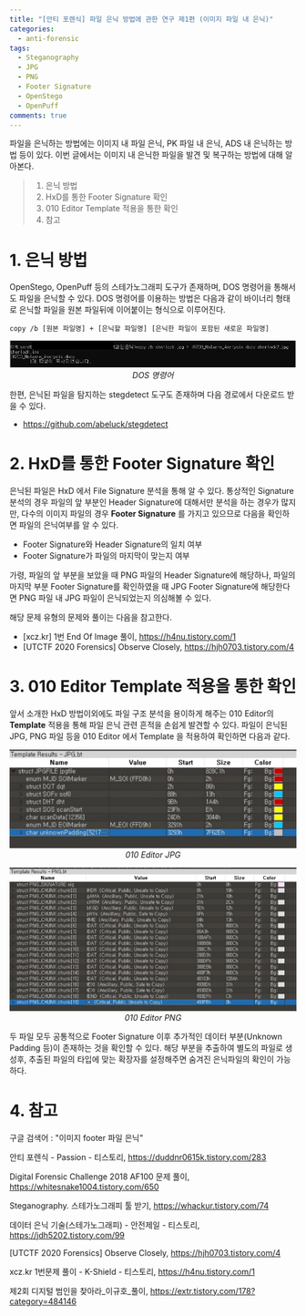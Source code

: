 ```yaml
---
title: "[안티 포렌식] 파일 은닉 방법에 관한 연구 제1편 (이미지 파일 내 은닉)"
categories:
  - anti-forensic
tags:
  - Steganography
  - JPG
  - PNG
  - Footer Signature
  - OpenStego
  - OpenPuff
comments: true
---
```


파일을 은닉하는 방법에는 이미지 내 파일 은닉, PK 파일 내 은닉, ADS 내 은닉하는 방법 등이 있다.
이번 글에서는 이미지 내 은닉한 파일을 발견 및 복구하는 방법에 대해 알아본다.

> 1. 은닉 방법
> 2. HxD를 통한 Footer Signature 확인
> 3. 010 Editor Template 적용을 통한 확인
> 4. 참고

# 1. 은닉 방법

OpenStego, OpenPuff 등의 스테가노그래피 도구가 존재하며, DOS 명령어을 통해서도 파일을 은닉할 수 있다. 
DOS 명령어를 이용하는 방법은 다음과 같이 바이너리 형태로 은닉할 파일을 원본 파일뒤에 이어붙이는 형식으로 이루어진다.

```
copy /b [원본 파일명] + [은닉할 파일명] [은닉한 파일이 포함된 새로운 파일명]
```

<center><p><img src="/assets/2020-06-08-post-anti-forensic_concealing_files_in_image/DOS 명령어.jpg"><br><em>DOS 명령어</em></p></center>

한편, 은닉된 파일을 탐지하는 stegdetect 도구도 존재하며 다음 경로에서 다운로드 받을 수 있다.

- <https://github.com/abeluck/stegdetect>

# 2. HxD를 통한 Footer Signature 확인

은닉된 파일은 HxD 에서 File Signature 분석을 통해 알 수 있다.
통상적인 Signature 분석의 경우 파일의 앞 부분인 Header Signature에 대해서만 분석을 하는 경우가 많지만, 
다수의 이미지 파일의 경우 **Footer Signature** 를 가지고 있으므로 다음을 확인하면 파일의 은닉여부를 알 수 있다.

- Footer Signature와 Header Signature의 일치 여부
- Footer Signature가 파일의 마지막이 맞는지 여부

가령, 파일의 앞 부분을 보았을 때 PNG 파일의 Header Signature에 해당하나, 파일의 마지막 부분 Footer Signature를 확인하였을 때 
JPG Footer Signature에 해당한다면 PNG 파일 내 JPG 파일이 은닉되었는지 의심해볼 수 있다.

해당 문제 유형의 문제와 풀이는 다음을 참고한다.

- [xcz.kr] 1번 End Of Image 풀이, <https://h4nu.tistory.com/1>
- [UTCTF 2020 Forensics] Observe Closely, <https://hjh0703.tistory.com/4>

# 3. 010 Editor Template 적용을 통한 확인

앞서 소개한 HxD 방법이외에도 파일 구조 분석을 용이하게 해주는 010 Editor의 **Template** 적용을 통해 파일 은닉 관련 흔적을 손쉽게 발견할 수 있다. 
파일이 은닉된 JPG, PNG 파일 등을 010 Editor 에서 Template 을 적용하여 확인하면 다음과 같다.

<center><p><img src="/assets/2020-06-08-post-anti-forensic_concealing_files_in_image/010 Editor JPG.jpg">
<br><em>010 Editor JPG</em></p></center>

<center><p><img src="/assets/2020-06-08-post-anti-forensic_concealing_files_in_image/010 Editor PNG.jpg">
<br><em>010 Editor PNG</em></p></center>

두 파일 모두 공통적으로 Footer Signature 이후 추가적인 데이터 부분(Unknown Padding 등)이 존재하는 것을 확인할 수 있다. 
해당 부분을 추출하여 별도의 파일로 생성후, 추출된 파일의 타입에 맞는 확장자를 설정해주면 숨겨진 은닉파일의 확인이 가능하다.


# 4. 참고

구글 검색어 : "이미지 footer 파일 은닉"

안티 포렌식 - Passion - 티스토리, <https://duddnr0615k.tistory.com/283>

Digital Forensic Challenge 2018 AF100 문제 풀이, <https://whitesnake1004.tistory.com/650>

Steganography. 스테가노그래피 툴 받기, <https://whackur.tistory.com/74>

데이터 은닉 기술(스테가노그래피) - 안전제일 - 티스토리, <https://jdh5202.tistory.com/99>

[UTCTF 2020 Forensics] Observe Closely, <https://hjh0703.tistory.com/4>

xcz.kr 1번문제 풀이 - K-Shield - 티스토리, <https://h4nu.tistory.com/1>

제2회 디지털 범인을 찾아라_이규호_풀이, <https://extr.tistory.com/178?category=484146>

